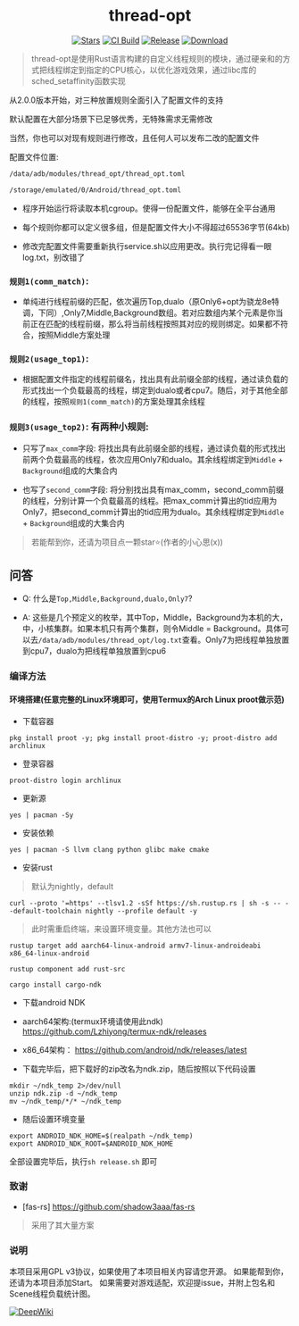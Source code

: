 <div align="center">

# **thread-opt**

[![Stars][stars-badge]][stars-url]
[![CI Build][ci-badge]][ci-url]
[![Release][release-badge]][release-url]
[![Download][download-badge]][download-url]

</div>

> thread-opt是使用Rust语言构建的自定义线程规则的模块，通过硬亲和的方式把线程绑定到指定的CPU核心，以优化游戏效果，通过libc库的sched_setaffinity函数实现

[stars-badge]: https://img.shields.io/github/stars/reigadegr/thread-opt?style=for-the-badge&logo=github
[stars-url]: https://github.com/reigadegr/thread-opt
[ci-badge]: https://img.shields.io/github/actions/workflow/status/reigadegr/thread-opt/ci.yml?style=for-the-badge&label=CI%20Build&logo=githubactions
[ci-url]: https://github.com/reigadegr/thread-opt/actions/workflows/ci.yml
[release-badge]: https://img.shields.io/github/v/release/reigadegr/thread-opt?style=for-the-badge&logo=rust
[release-url]: https://github.com/reigadegr/thread-opt/releases/latest
[download-badge]: https://img.shields.io/github/downloads/reigadegr/thread-opt/total?style=for-the-badge
[download-url]: https://github.com/reigadegr/thread-opt/releases/latest

从2.0.0版本开始，对三种放置规则全面引入了配置文件的支持

默认配置在大部分场景下已足够优秀，无特殊需求无需修改

当然，你也可以对现有规则进行修改，且任何人可以发布二改的配置文件

配置文件位置: 
```txt
/data/adb/modules/thread_opt/thread_opt.toml
```

```txt
/storage/emulated/0/Android/thread_opt.toml
```

- 程序开始运行将读取本机cgroup。使得一份配置文件，能够在全平台通用

- 每个规则你都可以定义很多组，但是配置文件大小不得超过65536字节(64kb)

- 修改完配置文件需要重新执行service.sh以应用更改。执行完记得看一眼log.txt，别改错了

### `规则1(comm_match)`: 
- 单纯进行线程前缀的匹配，依次遍历Top,dualo（原Only6+opt为骁龙8e特调，下同）,Only7,Middle,Background数组。若对应数组内某个元素是你当前正在匹配的线程前缀，那么将当前线程按照其对应的规则绑定。如果都不符合，按照Middle方案处理

### `规则2(usage_top1)`: 
- 根据配置文件指定的线程前缀名，找出具有此前缀全部的线程，通过读负载的形式找出一个负载最高的线程，绑定到dualo或者cpu7。随后，对于其他全部的线程，按照`规则1(comm_match)`的方案处理其余线程

### `规则3(usage_top2)`: 有两种小规则:
- 只写了`max_comm`字段: 将找出具有此前缀全部的线程，通过读负载的形式找出前两个负载最高的线程，依次应用Only7和dualo。其余线程绑定到`Middle` + `Background`组成的大集合内

- 也写了`second_comm`字段: 将分别找出具有max_comm，second_comm前缀的线程，分别计算一个负载最高的线程。把max_comm计算出的tid应用为Only7，把second_comm计算出的tid应用为dualo。其余线程绑定到`Middle` + `Background`组成的大集合内

> 若能帮到你，还请为项目点一颗star⭐(作者的小心思(x))

## 问答
- Q: 什么是`Top,Middle,Background,dualo,Only7`?

- A: 这些是几个预定义的枚举，其中Top，Middle，Background为本机的大，中，小核集群。如果本机只有两个集群，则令Middle = Background。具体可以去`/data/adb/modules/thread_opt/log.txt`查看。Only7为把线程单独放置到cpu7，dualo为把线程单独放置到cpu6

### 编译方法
#### 环境搭建(任意完整的Linux环境即可，使用Termux的Arch Linux proot做示范)
- 下载容器
```shell
pkg install proot -y; pkg install proot-distro -y; proot-distro add archlinux
```

- 登录容器

```shell
proot-distro login archlinux
```

- 更新源

```shell
yes | pacman -Sy
```

- 安装依赖
```shell
yes | pacman -S llvm clang python glibc make cmake
```

- 安装rust
> 默认为nightly，default

```shell
curl --proto '=https' --tlsv1.2 -sSf https://sh.rustup.rs | sh -s -- --default-toolchain nightly --profile default -y
```
> 此时需重启终端，来设置环境变量。其他方法也可以

```shell
rustup target add aarch64-linux-android armv7-linux-androideabi x86_64-linux-android

rustup component add rust-src

cargo install cargo-ndk
```

- 下载android NDK
- aarch64架构:(termux环境请使用此ndk)
  https://github.com/Lzhiyong/termux-ndk/releases

- x86_64架构：
  https://github.com/android/ndk/releases/latest

- 下载完毕后，把下载好的zip改名为ndk.zip，随后按照以下代码设置
```shell
mkdir ~/ndk_temp 2>/dev/null
unzip ndk.zip -d ~/ndk_temp
mv ~/ndk_temp/*/* ~/ndk_temp
```
- 随后设置环境变量
```shell
export ANDROID_NDK_HOME=$(realpath ~/ndk_temp)
export ANDROID_NDK_ROOT=$ANDROID_NDK_HOME
```
全部设置完毕后，执行`sh release.sh` 即可

### 致谢
- [fas-rs] https://github.com/shadow3aaa/fas-rs

> 采用了其大量方案

### 说明
本项目采用GPL v3协议，如果使用了本项目相关内容请您开源。
如果能帮到你，还请为本项目添加Start。
如果需要对游戏适配，欢迎提issue，并附上包名和Scene线程负载统计图。

[![DeepWiki](https://deepwiki.com/badge.svg)](https://deepwiki.com/reigadegr/thread-opt)
